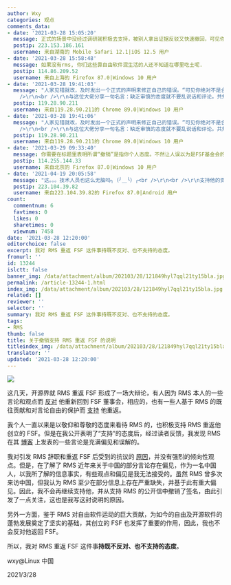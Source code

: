 ```yaml
---
author: Wxy
categories: 观点
comments_data:
- date: '2021-03-28 15:05:20'
  message: 正式的场景中没经过调研就积极去支持，被别人拿出证据反驳又快速撤回，可见你绝对不是合格的编辑，缺乏审慎的态度就不要乱说话和评论，对自己言论不负责。
  postip: 223.153.186.161
  username: 来自湖南的 Mobile Safari 12.1|iOS 12.5 用户
- date: '2021-03-28 15:58:48'
  message: 如果没有rms, 你们这些靠自由软件混生活的人还不知道在哪里吃土呢.
  postip: 114.86.209.52
  username: 来自上海的 Firefox 87.0|Windows 10 用户
- date: '2021-03-28 19:41:03'
  message: "人家见错就改，及时发出一个正式的声明来修正自己的错误。“可见你绝对不是合格的编辑”，就这一件事就给wxy贴上了“绝对不合格”的标签，但凡把您“审慎的态度”，从脚后跟拿出来用一下，也不会得出这么一个结论。<br
    />\r\n<br />\r\n与这位大佬分享一句名言：缺乏审慎的态度就不要乱说话和评论。共勉。"
  postip: 119.28.90.211
  username: 来自119.28.90.211的 Chrome 89.0|Windows 10 用户
- date: '2021-03-28 19:41:06'
  message: "人家见错就改，及时发出一个正式的声明来修正自己的错误。“可见你绝对不是合格的编辑”，就这一件事就给wxy贴上了“绝对不合格”的标签，但凡把您“审慎的态度”，从脚后跟拿出来用一下，也不会得出这么一个结论。<br
    />\r\n<br />\r\n与这位大佬分享一句名言：缺乏审慎的态度就不要乱说话和评论。共勉。"
  postip: 119.28.90.211
  username: 来自119.28.90.211的 Chrome 89.0|Windows 10 用户
- date: '2021-03-29 09:33:40'
  message: 你需要在标题里表明所谓“撤销”是指你个人态度。不然让人误以为是FSF基金会的声明呢
  postip: 114.255.144.33
  username: 来自北京的 Firefox 87.0|Windows 10 用户
- date: '2021-04-19 20:05:58'
  message: "这。。。技术人员也这么无脑吗╮（╯＿╰）╭<br />\r\n<br />\r\n支持他的贡献，反对他的偏见。"
  postip: 223.104.39.82
  username: 来自223.104.39.82的 Firefox 87.0|Android 用户
count:
  commentnum: 6
  favtimes: 0
  likes: 0
  sharetimes: 0
  viewnum: 7458
date: '2021-03-28 12:20:00'
editorchoice: false
excerpt: 我对 RMS 重返 FSF 这件事持既不反对、也不支持的态度。
fromurl: ''
id: 13244
islctt: false
banner_img: /data/attachment/album/202103/28/121849hyl7qql21ty15bla.jpg
permalink: /article-13244-1.html
index_img: /data/attachment/album/202103/28/121849hyl7qql21ty15bla.jpg
related: []
reviewer: ''
selector: ''
summary: 我对 RMS 重返 FSF 这件事持既不反对、也不支持的态度。
tags:
- RMS
thumb: false
title: 关于撤销支持 RMS 重返 FSF 的说明
titleindex_img: /data/attachment/album/202103/28/121849hyl7qql21ty15bla.jpg
translator: ''
updated: '2021-03-28 12:20:00'
---
```


![](/data/attachment/album/202103/28/121849hyl7qql21ty15bla.jpg)


这几天，开源界就 RMS 重返 FSF 形成了一场大辩论，有人因为 RMS 本人的一些言论和观点而 [反对](https://rms-open-letter.github.io/) 他重新回到 FSF 董事会，相应的，也有一些人基于 RMS 的既往贡献和对言论自由的保护而 [支持](https://rms-support-letter.github.io/) 他重返。


我个人一直以来是以敬仰和尊敬的态度来看待 RMS 的，也积极支持 RMS 重返他创立的 FSF。但是在我公开表明了“支持”的态度后，经过读者反馈，我发现 RMS 在其 [博客](http://www.stallman.org/) 上发表的一些言论是充满偏见和误解的。


我对引发 RMS 辞职和重返 FSF 后受到的抗议的 [原因](https://jorgemorais.gitlab.io/justice-for-rms/)，并没有强烈的倾向性观点。但是，在了解了 RMS 近年来关于中国的部分言论存在偏见，作为一名中国人，以我所了解的信息事实，有些观点和偏见是我无法接受的。虽然 RMS 曾多次来访中国，但我认为 RMS 至少在部分信息上存在严重缺失，并基于此有重大偏见。因此，我不会再继续支持他，并从支持 RMS 的公开信中撤销了签名，由此引发了一点关注，这也是我写这封说明的原因。


另外一方面，鉴于 RMS 对自由软件运动的巨大贡献，为如今的自由及开源软件的蓬勃发展奠定了坚实的基础，其创立的 FSF 也发挥了重要的作用，因此，我也不会反对他返回 FSF。


所以，我对 RMS 重返 FSF 这件事**持既不反对、也不支持的态度**。


wxy@Linux 中国


2021/3/28